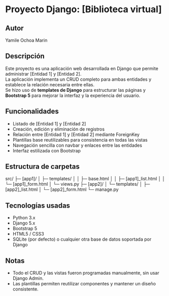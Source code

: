 # Proyecto Django: [Biblioteca virtual]

## Autor
Yamile Ochoa Marin

## Descripción
Este proyecto es una aplicación web desarrollada en Django que permite administrar [Entidad 1] y [Entidad 2].  
La aplicación implementa un CRUD completo para ambas entidades y establece la relación necesaria entre ellas.  
Se hizo uso de **templates de Django** para estructurar las páginas y **Bootstrap 5** para mejorar la interfaz y la experiencia del usuario.

## Funcionalidades
- Listado de [Entidad 1] y [Entidad 2]  
- Creación, edición y eliminación de registros  
- Relación entre [Entidad 1] y [Entidad 2] mediante ForeignKey  
- Plantillas base reutilizables para consistencia en todas las vistas  
- Navegación sencilla con navbar y enlaces entre las entidades  
- Interfaz estilizada con Bootstrap

## Estructura de carpetas
src/
├─ [app1]/
│  ├─ templates/
│  │  ├─ base.html
│  │  ├─ [app1]_list.html
│  │  └─ [app1]_form.html
│  └─ views.py
├─ [app2]/
│  └─ templates/
│     ├─ [app2]_list.html
│     └─ [app2]_form.html
└─ manage.py

## Tecnologías usadas
- Python 3.x  
- Django 5.x  
- Bootstrap 5  
- HTML5 / CSS3  
- SQLite (por defecto) o cualquier otra base de datos soportada por Django

## Notas
- Todo el CRUD y las vistas fueron programadas manualmente, sin usar Django Admin.  
- Las plantillas permiten reutilizar componentes y mantener un diseño consistente.  


